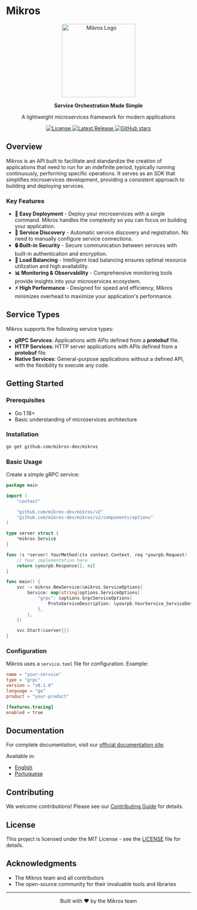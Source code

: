 # Mikros

<p align="center">
  <img src="https://avatars.githubusercontent.com/u/146955355" alt="Mikros Logo" width="200">
</p>

<p align="center">
  <strong>Service Orchestration Made Simple</strong>
</p>

<p align="center">
  A lightweight microservices framework for modern applications
</p>

<p align="center">
  <a href="https://github.com/mikros-dev/mikros/blob/main/LICENSE">
    <img src="https://img.shields.io/github/license/mikros-dev/mikros" alt="License">
  </a>
  <a href="https://github.com/mikros-dev/mikros/releases">
    <img src="https://img.shields.io/github/v/release/mikros-dev/mikros" alt="Latest Release">
  </a>
  <a href="https://github.com/mikros-dev/mikros/stargazers">
    <img src="https://img.shields.io/github/stars/mikros-dev/mikros" alt="GitHub stars">
  </a>
</p>

## Overview

Mikros is an API built to facilitate and standardize the creation of applications that need to run for an indefinite period, typically running continuously, performing specific operations. It serves as an SDK that simplifies microservices development, providing a consistent approach to building and deploying services.

### Key Features

- **🚀 Easy Deployment** - Deploy your microservices with a single command. Mikros handles the complexity so you can focus on building your application.
- **🔌 Service Discovery** - Automatic service discovery and registration. No need to manually configure service connections.
- **🔒 Built-in Security** - Secure communication between services with built-in authentication and encryption.
- **🔄 Load Balancing** - Intelligent load balancing ensures optimal resource utilization and high availability.
- **📊 Monitoring & Observability** - Comprehensive monitoring tools provide insights into your microservices ecosystem.
- **⚡ High Performance** - Designed for speed and efficiency, Mikros minimizes overhead to maximize your application's performance.

## Service Types

Mikros supports the following service types:

- **gRPC Services**: Applications with APIs defined from a **protobuf** file.
- **HTTP Services**: HTTP server applications with APIs defined from a **protobuf** file.
- **Native Services**: General-purpose applications without a defined API, with the flexibility to execute any code.

## Getting Started

### Prerequisites

- Go 1.18+
- Basic understanding of microservices architecture

### Installation

```bash
go get github.com/mikros-dev/mikros
```

### Basic Usage

Create a simple gRPC service:

```go
package main

import (
    "context"

    "github.com/mikros-dev/mikros/v2"
    "github.com/mikros-dev/mikros/v2/components/options"
)

type server struct {
    *mikros.Service
}

func (s *server) YourMethod(ctx context.Context, req *yourpb.Request) (*yourpb.Response, error) {
    // Your implementation here
    return &yourpb.Response{}, nil
}

func main() {
    svc := mikros.NewService(&mikros.ServiceOptions{
        Service: map[string]options.ServiceOptions{
            "grpc": &options.GrpcServiceOptions{
                ProtoServiceDescription: &yourpb.YourService_ServiceDesc,
            },
        },
    })

    svc.Start(&server{})
}
```

### Configuration

Mikros uses a `service.toml` file for configuration. Example:

```toml
name = "your-service"
type = "grpc"
version = "v0.1.0"
language = "go"
product = "your-product"

[features.tracing]
enabled = true
```

## Documentation

For complete documentation, visit our [official documentation site](https://mikros-dev.github.io/mikros-docs/).

Available in:
- [English](https://mikros-dev.github.io/mikros-docs/)
- [Portuguese](https://mikros-dev.github.io/mikros-docs/pt/)

## Contributing

We welcome contributions! Please see our [Contributing Guide](CONTRIBUTING.md) for details.

## License

This project is licensed under the MIT License - see the [LICENSE](LICENSE) file for details.

## Acknowledgments

- The Mikros team and all contributors
- The open-source community for their invaluable tools and libraries

---

<p align="center">Built with ❤️ by the Mikros team</p> 